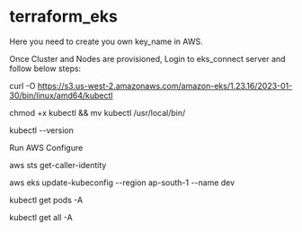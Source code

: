 # terraform_eks
Here you need to create you own key_name in AWS.

Once Cluster and Nodes are provisioned, Login to eks_connect server and follow below steps:

curl -O https://s3.us-west-2.amazonaws.com/amazon-eks/1.23.16/2023-01-30/bin/linux/amd64/kubectl

chmod +x kubectl && mv kubectl /usr/local/bin/

kubectl --version

Run AWS Configure

aws sts get-caller-identity

aws eks update-kubeconfig --region ap-south-1 --name dev

kubectl get pods -A

kubectl get all -A